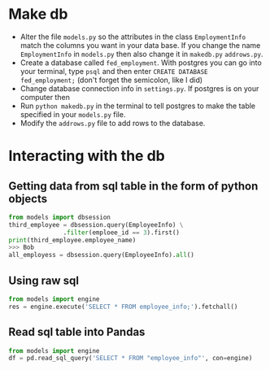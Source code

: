 # Make db

- Alter the file `models.py` so the attributes in the class
  `EmploymentInfo` match the columns you want in your data base. If you
  change the name `EmploymentInfo` in `models.py` then also change it in
  `makedb.py` `addrows.py`.
- Create a database called `fed_employment`. With postgres you can go
  into your terminal, type `psql` and then enter `CREATE DATABASE
  fed_employment;` (don't forget the semicolon, like I did) 
- Change database connection info in `settings.py`. If postgres is on
    your computer then
- Run `python makedb.py` in the terminal to tell postgres to make the
  table specified in your `models.py` file.
- Modify the `addrows.py` file to add rows to the database.

# Interacting with the db

## Getting data from sql table in the form of python objects

```python
from models import dbsession
third_employee = dbsession.query(EmployeeInfo) \
               .filter(emploee_id == 3).first()
print(third_employee.employee_name)
>>> Bob
all_employess = dbsession.query(EmployeeInfo).all()
```

## Using raw sql
```python
from models import engine
res = engine.execute('SELECT * FROM employee_info;').fetchall()
```

## Read sql table into Pandas
```python
from models import engine
df = pd.read_sql_query('SELECT * FROM "employee_info"', con=engine)
```

